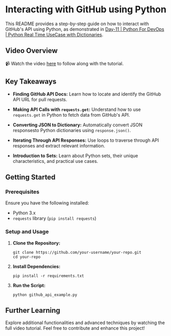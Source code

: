 

# Interacting with GitHub using Python

This README provides a step-by-step guide on how to interact with GitHub's API using Python, as demonstrated in [Day-11 | Python For DevOps | Python Real Time UseCase with Dictionaries](https://www.youtube.com/watch?v=HvNU4dupQkg&list=PLdpzxOOAlwvKwTyYNJCUwGPvql0TrsPgv&index=12).

## Video Overview

📹 Watch the video [here](https://www.youtube.com/watch?v=HvNU4dupQkg&list=PLdpzxOOAlwvKwTyYNJCUwGPvql0TrsPgv&index=12) to follow along with the tutorial.

## Key Takeaways

- **Finding GitHub API Docs:**
  Learn how to locate and identify the GitHub API URL for pull requests.

- **Making API Calls with `requests.get`:**
  Understand how to use `requests.get` in Python to fetch data from GitHub's API.

- **Converting JSON to Dictionary:**
  Automatically convert JSON responsesto Python dictionaries using `response.json()`.

- **Iterating Through API Responses:**
  Use loops to traverse through API responses and extract relevant information.

- **Introduction to Sets:**
  Learn about Python sets, their unique characteristics, and practical use cases.

## Getting Started

### Prerequisites

Ensure you have the following installed:

- Python 3.x
- `requests` library (`pip install requests`)

### Setup and Usage

1. **Clone the Repository:**
   ```
   git clone https://github.com/your-username/your-repo.git
   cd your-repo
   ```

2. **Install Dependencies:**
   ```
   pip install -r requirements.txt
   ```

3. **Run the Script:**
   ```
   python github_api_example.py
   ```

## Further Learning

Explore additional functionalities and advanced techniques by watching the full video tutorial. Feel free to contribute and enhance this project!
